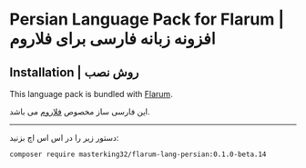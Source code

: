 # Persian Language Pack for Flarum | افزونه زبانه فارسی برای فلاروم

## Installation | روش نصب

This language pack is bundled with [Flarum](http://flarum.org/).

این فارسی ساز مخصوص [فلاروم](http://flarum.org/) می باشد.

---

دستور زیر را در اس اس اچ بزنید:

```bash
composer require masterking32/flarum-lang-persian:0.1.0-beta.14
```

